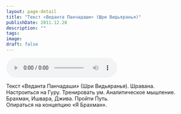 ```yaml
---
layout: page-detail
title: "Текст «Веданта Панчадаши» (Шри Видьяранья)"
publishDate: 2011.12.28
description: ""
tags:
image:
draft: false
---
```


<audio title="2011.12.28 - Текст «Веданта Панчадаши» (Шри Видьяранья).mp3" src="/upload/iblock/0bc/0bcf1fc1374e373e8bf2192c5ded58d3.mp3" controls=""></audio>

 Текст «Веданта Панчадаши» (Шри Видьяранья). Шравана.   
 Настроиться на Гуру. Тренировать ум. Аналитическое мышление.   
 Брахман, Ишвара, Джива. Пройти Путь.  
 Опираться на концепцию «Я Брахман».  

  

